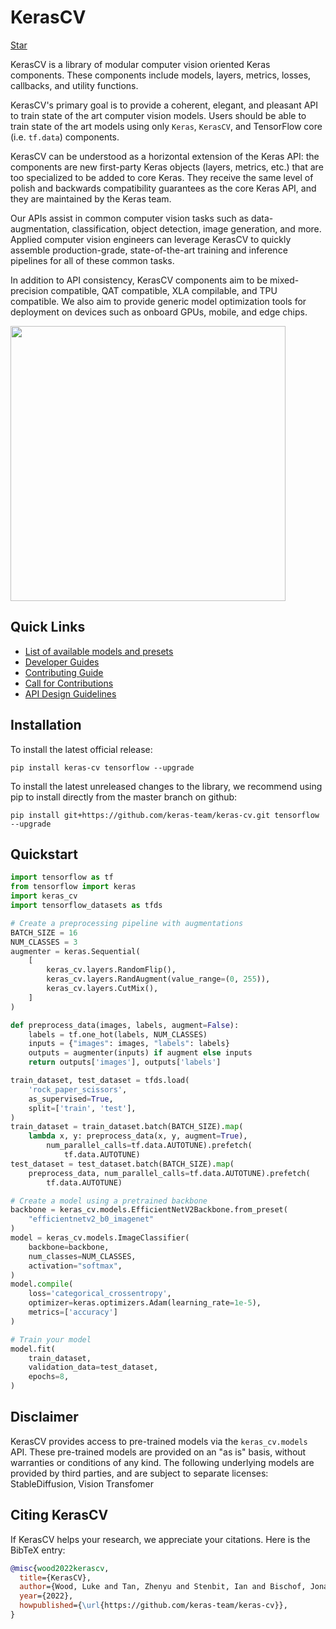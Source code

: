 # KerasCV

<a class="github-button" href="https://github.com/keras-team/keras-cv" data-size="large" data-show-count="true" aria-label="Star keras-team/keras-cv on GitHub">Star</a>

KerasCV is a library of modular computer vision oriented Keras components.
These components include models, layers, metrics, losses, callbacks, and utility
functions.

KerasCV's primary goal is to provide a coherent, elegant, and pleasant API to
train state of the art computer vision models. Users should be able to train
state of the art models using only `Keras`, `KerasCV`, and TensorFlow core (i.e.
`tf.data`) components.

KerasCV can be understood as a horizontal extension of the Keras API: the
components are new first-party Keras objects (layers, metrics, etc.) that are
too specialized to be added to core Keras. They receive the same level of polish
and backwards compatibility guarantees as the core Keras API, and they are
maintained by the Keras team.

Our APIs assist in common computer vision tasks such as data-augmentation,
classification, object detection, image generation, and more. Applied computer
vision engineers can leverage KerasCV to quickly assemble production-grade,
state-of-the-art training and inference pipelines for all of these common tasks.

In addition to API consistency, KerasCV components aim to be mixed-precision
compatible, QAT compatible, XLA compilable, and TPU compatible. We also aim to
provide generic model optimization tools for deployment on devices such as
onboard GPUs, mobile, and edge chips.

<img style="width: 440px; max-width: 90%;" src="/img/keras-cv-augmentations.gif">

## Quick Links
- [List of available models and presets](https://keras.io/api/keras_cv/models/)
- [Developer Guides](https://keras.io/guides/keras_cv/)
- [Contributing Guide](.github/CONTRIBUTING.md)
- [Call for Contributions](https://github.com/keras-team/keras-cv/issues?q=is%3Aopen+is%3Aissue+label%3Acontribution-welcome)
- [API Design Guidelines](.github/API_DESIGN.md)

## Installation

To install the latest official release:

```
pip install keras-cv tensorflow --upgrade
```

To install the latest unreleased changes to the library, we recommend using
pip to install directly from the master branch on github:

```
pip install git+https://github.com/keras-team/keras-cv.git tensorflow --upgrade
```

## Quickstart

```python
import tensorflow as tf
from tensorflow import keras
import keras_cv
import tensorflow_datasets as tfds

# Create a preprocessing pipeline with augmentations
BATCH_SIZE = 16
NUM_CLASSES = 3
augmenter = keras.Sequential(
    [
        keras_cv.layers.RandomFlip(),
        keras_cv.layers.RandAugment(value_range=(0, 255)),
        keras_cv.layers.CutMix(),
    ]
)

def preprocess_data(images, labels, augment=False):
    labels = tf.one_hot(labels, NUM_CLASSES)
    inputs = {"images": images, "labels": labels}
    outputs = augmenter(inputs) if augment else inputs
    return outputs['images'], outputs['labels']

train_dataset, test_dataset = tfds.load(
    'rock_paper_scissors',
    as_supervised=True,
    split=['train', 'test'],
)
train_dataset = train_dataset.batch(BATCH_SIZE).map(
    lambda x, y: preprocess_data(x, y, augment=True),
        num_parallel_calls=tf.data.AUTOTUNE).prefetch(
            tf.data.AUTOTUNE)
test_dataset = test_dataset.batch(BATCH_SIZE).map(
    preprocess_data, num_parallel_calls=tf.data.AUTOTUNE).prefetch(
        tf.data.AUTOTUNE)

# Create a model using a pretrained backbone
backbone = keras_cv.models.EfficientNetV2Backbone.from_preset(
    "efficientnetv2_b0_imagenet"
)
model = keras_cv.models.ImageClassifier(
    backbone=backbone,
    num_classes=NUM_CLASSES,
    activation="softmax",
)
model.compile(
    loss='categorical_crossentropy',
    optimizer=keras.optimizers.Adam(learning_rate=1e-5),
    metrics=['accuracy']
)

# Train your model
model.fit(
    train_dataset,
    validation_data=test_dataset,
    epochs=8,
)
```

## Disclaimer

KerasCV provides access to pre-trained models via the `keras_cv.models` API.
These pre-trained models are provided on an "as is" basis, without warranties or
conditions of any kind. The following underlying models are provided by third
parties, and are subject to separate licenses: StableDiffusion, Vision
Transfomer

## Citing KerasCV

If KerasCV helps your research, we appreciate your citations.
Here is the BibTeX entry:

```bibtex
@misc{wood2022kerascv,
  title={KerasCV},
  author={Wood, Luke and Tan, Zhenyu and Stenbit, Ian and Bischof, Jonathan and Zhu, Scott and Chollet, Fran\c{c}ois and others},
  year={2022},
  howpublished={\url{https://github.com/keras-team/keras-cv}},
}
```
